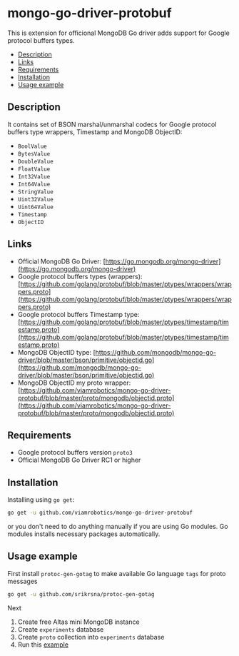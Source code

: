 # mongo-go-driver-protobuf

This is extension for officional MongoDB Go driver adds support for Google protocol buffers types.

- [Description](#description)
- [Links](#links)
- [Requirements](#requirements)
- [Installation](#installation)
- [Usage example](#usage-example)

## Description

It contains set of BSON marshal/unmarshal codecs for Google protocol buffers type wrappers, Timestamp and MongoDB ObjectID:

- `BoolValue`
- `BytesValue`
- `DoubleValue`
- `FloatValue`
- `Int32Value`
- `Int64Value`
- `StringValue`
- `Uint32Value`
- `Uint64Value`
- `Timestamp`
- `ObjectID`

## Links

- Official MongoDB Go Driver: [https://go.mongodb.org/mongo-driver](https://go.mongodb.org/mongo-driver)
- Google protocol buffers types (wrappers): [https://github.com/golang/protobuf/blob/master/ptypes/wrappers/wrappers.proto](https://github.com/golang/protobuf/blob/master/ptypes/wrappers/wrappers.proto)
- Google protocol buffers Timestamp type: [https://github.com/golang/protobuf/blob/master/ptypes/timestamp/timestamp.proto](https://github.com/golang/protobuf/blob/master/ptypes/timestamp/timestamp.proto)
- MongoDB ObjectID type: [https://github.com/mongodb/mongo-go-driver/blob/master/bson/primitive/objectid.go](https://github.com/mongodb/mongo-go-driver/blob/master/bson/primitive/objectid.go)
- MongoDB ObjectID my proto wrapper: [https://github.com/viamrobotics/mongo-go-driver-protobuf/blob/master/proto/mongodb/objectid.proto](https://github.com/viamrobotics/mongo-go-driver-protobuf/blob/master/proto/mongodb/objectid.proto)

## Requirements

- Google protocol buffers version `proto3`
- Official MongoDB Go Driver RC1 or higher

## Installation

Installing using `go get`:

```bash
go get -u github.com/viamrobotics/mongo-go-driver-protobuf
```

or you don't need to do anything manually if you are using Go modules. Go modules installs necessary packages automatically.

## Usage example

First install `protoc-gen-gotag` to make available Go language `tags` for proto messages

```bash
go get -u github.com/srikrsna/protoc-gen-gotag
```

Next

1. Create free Altas mini MongoDB instance
2. Create `experiments` database
3. Create `proto` collection into `experiments` database
4. Run this [example](https://github.com/viamrobotics/mongo-go-driver-protobuf/tree/master/examples/mongodb-rw)
